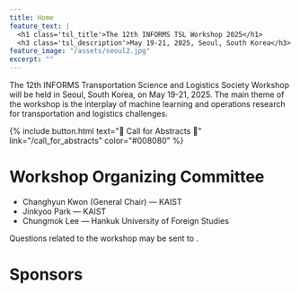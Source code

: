 ```yaml
---
title: Home
feature_text: |
  <h1 class='tsl_title'>The 12th INFORMS TSL Workshop 2025</h1>
  <h3 class='tsl_description'>May 19-21, 2025, Seoul, South Korea</h3>
feature_image: "/assets/seoul2.jpg"
excerpt: ""
---
```




The 12th INFORMS Transportation Science and Logistics Society Workshop will be held in Seoul, South Korea, on May 19-21, 2025. 
The main theme of the workshop is the interplay of machine learning and operations research for transportation and logistics challenges.



<!-- {% include button.html text="Fork it" icon="github" link="https://github.com/daviddarnes/alembic" color="#0366d6" %} 

{% include button.html text="Buy me a coffee ☕️" link="https://buymeacoffee.com/daviddarnes#support" color="#f68140" %} 

{% include button.html text="Tweet it" icon="twitter" link="https://twitter.com/intent/tweet/?url=https://alembic.darn.es&text=Alembic%20-%20A%20Jekyll%20boilerplate%20theme&via=DavidDarnes" color="#0d94e7" %}  -->

{% include button.html text="🌟 Call for Abstracts 🌟" link="/call_for_abstracts" color="#008080" %} 


<!-- 💡 Call for Abstracts 📚 🔊 📣 ✉️ 🌟 -->


# Workshop Organizing Committee
- Changhyun Kwon (General Chair) &mdash; KAIST
- Jinkyoo Park &mdash; KAIST
- Chungmok Lee &mdash; Hankuk University of Foreign Studies

Questions related to the workshop may be sent to <script type="text/javascript">
  document.write('<a href="mailto:' + 'chkwon' + '@' + 'kaist' + '.ac.kr">' + 'chkwon' + '@' + 'kaist.ac.kr' + '</a>');
</script>.

# Sponsors

